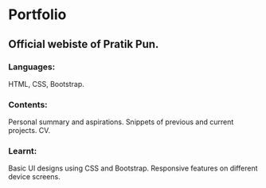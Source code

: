 # Portfolio

## Official webiste of Pratik Pun.

### Languages:

HTML, CSS, Bootstrap.

### Contents:

Personal summary and aspirations.
Snippets of previous and current projects.
CV.

### Learnt:

Basic UI designs using CSS and Bootstrap.
Responsive features on different device screens.

